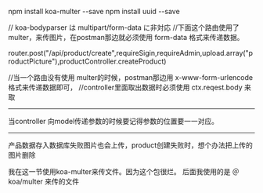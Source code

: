 npm install koa-multer --save
npm install uuid --save


// koa-bodyparser は multipart/form-data に非対応
//下面这个路由使用了 multer，来传图片，在postman那边就必须使用 form-data 格式来传递数据。

router.post("/api/product/create",requireSigin,requireAdmin,upload.array("productPicture"),productController.createProduct)

//当一个路由没有使用 multer的时候，postman那边用 x-www-form-urlencode 格式来传递数据即可，
//controller里面取出数据时必须使用 ctx.reqest.body 来取



---------------------------------------------------
当controller 向model传递参数的时候要记得参数的位置要一一对应。



-----------------------------------------------------------


产品数据存入数据库失败图片也会上传，product创建失败时，想个办法把上传的图片删除


我在这一节使用koa-multer来传文件。因为这个包很烂。
后面我使用的是 ＠koa/multer 来传的文件
